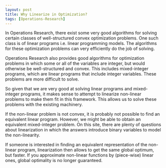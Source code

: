 ```yaml
---
layout: post
title: Why Linearize in Optimization?
tags: [Operations-Research]
---
```


<div style="justify-align: right">
In Operations Research, there exist some very good algorithms for solving certain classes of well-structured convex optimization problems. One such class is of linear programs i.e. linear programming models. The algorithms for these optimization problems can very efficiently do the job of solving.

Operations Research also provides good algorithms for optimization problems in which some or all of the variables are integer, but would otherwise be well-structured and convex. This includes mixed-integer programs, which are linear programs that include integer variables. These problems are more difficult to solve.

So given that we are very good at solving linear programs and mixed-integer programs, it makes sense to attempt to linearize non-linear problems to make them fit in this framework. This allows us to solve these problems with the existing machinery.

If the non-linear problem is not convex, it is probably not possible to find an equivalent linear program. However, we might be able to obtain an equivalent mixed-integer problem. On this site, there are plenty of questions about linearization in which the answers introduce binary variables to model the non-linearity.

If someone is interested in finding an equivalent representation of the non-linear program, linearization then allows to get the same global optimum, but faster. If you approximate non-linear functions by (piece-wise) linear ones, global optimality is no longer guaranteed.
</div>
 


